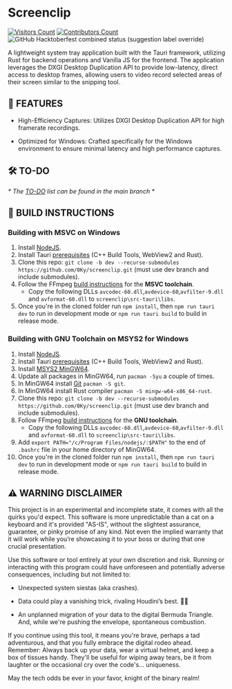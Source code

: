 # Screenclip

[![Visitors Count](https://img.shields.io/endpoint?url=https://hits.dwyl.com/0ky/screenclip.json?color=green&label=visitors)](#)
[![Contributors Count](https://img.shields.io/github/contributors/0ky/screenclip?color=green)](#)
![GitHub Hacktoberfest combined status (suggestion label override)](https://img.shields.io/github/hacktoberfest/2023/0ky/screenclip)
<!-- [![GitHub issues](https://img.shields.io/github/issues/0ky/screenclip?color=green)](#) -->

A lightweight system tray application built with the Tauri framework, utilizing Rust for backend operations and Vanilla JS for the frontend. The application leverages the DXGI Desktop Duplication API to provide low-latency, direct access to desktop frames, allowing users to video record selected areas of their screen similar to the snipping tool.

## 🌟 FEATURES
- High-Efficiency Captures: Utilizes DXGI Desktop Duplication API for high framerate recordings.

- Optimized for Windows: Crafted specifically for the Windows environment to ensure minimal latency and high performance captures.

## 🛠️ TO-DO

*\* The [TO-DO](https://github.com/0Ky/screenclip/blob/dev/TO-DO.md) list can be found in the main branch \**

## 👷 BUILD INSTRUCTIONS
### Building with MSVC on Windows
1. Install [NodeJS](https://nodejs.org/en/download).
2. Install Tauri [prerequisites](https://tauri.app/v1/guides/getting-started/prerequisites) (C++ Build Tools, WebView2 and Rust).
3. Clone this repo: `git clone -b dev --recurse-submodules https://github.com/0Ky/screenclip.git` (must use dev branch and include submodules).
4. Follow the FFmpeg [build instructions](https://github.com/zmwangx/rust-ffmpeg/wiki/Notes-on-building#msvc-toolchain) for the **MSVC toolchain**.
   - Copy the following DLLs `avcodec-60.dll`,`avdevice-60`,`avfilter-9.dll` and `avformat-60.dll` to `screenclip\src-tauri\libs`.
5. Once you're in the cloned folder run `npm install`, then `npm run tauri dev` to run in development mode or `npm run tauri build` to build in release mode.

### Building with GNU Toolchain on MSYS2 for Windows
1. Install [NodeJS](https://nodejs.org/en/download).
2. Install Tauri [prerequisites](https://tauri.app/v1/guides/getting-started/prerequisites) (C++ Build Tools, WebView2 and Rust).
3. Install [MSYS2 MinGW64](https://www.msys2.org/#installation).
4. Update all packages in MinGW64, run `pacman -Syu` a couple of times.
5. In MinGW64 install [Git](https://www.msys2.org/docs/git/) `pacman -S git`.
6. In MinGW64 install Rust compiler `pacman -S mingw-w64-x86_64-rust`.
7. Clone this repo: `git clone -b dev --recurse-submodules https://github.com/0Ky/screenclip.git` (must use dev branch and include submodules).
8. Follow FFmpeg [build instructions](https://github.com/zmwangx/rust-ffmpeg/wiki/Notes-on-building#gnu-toolchain) for the **GNU toolchain**.
   - Copy the following DLLs `avcodec-60.dll`,`avdevice-60`,`avfilter-9.dll` and `avformat-60.dll` to `screenclip\src-tauri\libs`.
9. Add `export PATH="/c/Program Files/nodejs/:$PATH"` to the end of `.bashrc` file in your home directory of MinGW64.
10. Once you're in the cloned folder run `npm install`, then `npm run tauri dev` to run in development mode or `npm run tauri build` to build in release mode.



## ⚠️ WARNING DISCLAIMER

This project is in an experimental and incomplete state, it comes with all the quirks you'd expect. This software is more unpredictable than a cat on a keyboard and it's provided "AS-IS", without the slightest assurance, guarantee, or pinky promise of any kind. Not even the implied warranty that it will work while you’re showcasing it to your boss or during that one crucial presentation.

Use this software or tool entirely at your own discretion and risk. Running or interacting with this program could have unforeseen and potentially adverse consequences, including but not limited to:

* Unexpected system siestas (aka crashes).

* Data could play a vanishing trick, rivaling Houdini’s best. 🎩✨

* An unplanned migration of your data to the digital Bermuda Triangle. And, while we're pushing the envelope, spontaneous combustion.

If you continue using this tool, it means you're brave, perhaps a tad adventurous, and that you fully embrace the digital rodeo ahead. Remember: Always back up your data, wear a virtual helmet, and keep a box of tissues handy. They'll be useful for wiping away tears, be it from laughter or the occasional cry over the code's... uniqueness.

May the tech odds be ever in your favor, knight of the binary realm!
